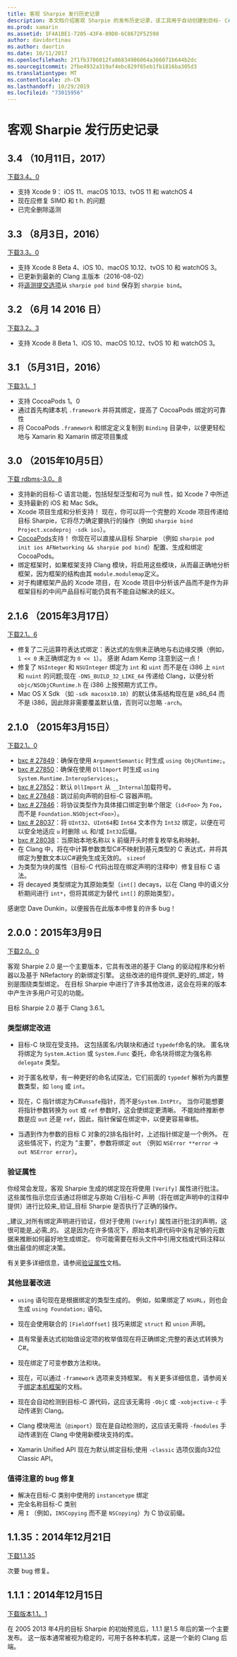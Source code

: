 ```yaml
---
title: 客观 Sharpie 发行历史记录
description: 本文档介绍客观 Sharpie 的发布历史记录，该工具用于自动创建到目标- C# C 代码的绑定。
ms.prod: xamarin
ms.assetid: 1F4A1BE1-7205-43F4-89D0-6C8672F52598
author: davidortinau
ms.author: daortin
ms.date: 10/11/2017
ms.openlocfilehash: 2f1fb3706012fa86834986064a366071b644b2dc
ms.sourcegitcommit: 2fbe4932a319af4ebc829f65eb1fb1816ba305d3
ms.translationtype: MT
ms.contentlocale: zh-CN
ms.lasthandoff: 10/29/2019
ms.locfileid: "73015956"
---
```

# <a name="objective-sharpie-release-history"></a>客观 Sharpie 发行历史记录

## <a name="34-october-11-2017"></a>3.4 （10月11日，2017）

[下载3.4。0](https://dl.xamarin.com/objective-sharpie/ObjectiveSharpie-3.4.0.pkg)

* 支持 Xcode 9： iOS 11、macOS 10.13、tvOS 11 和 watchOS 4
* 现在应修复 SIMD 和 t h. 的问题
* 已完全删除遥测

## <a name="33-august-3-2016"></a>3.3 （8月3日，2016）

[下载3.3。0](https://download.xamarin.com/objective-sharpie/ObjectiveSharpie-3.3.0.pkg)

* 支持 Xcode 8 Beta 4、iOS 10、macOS 10.12、tvOS 10 和 watchOS 3。
* 已更新到最新的 Clang 主版本（2016-08-02）
* 将[遥测提交选项](https://twitter.com/Symbiatch/status/760373403878559744)从 `sharpie pod bind` 保存到 `sharpie bind`。

## <a name="32-june-14-2016"></a>3.2 （6月 14 2016 日）

[下载3.2。3](https://download.xamarin.com/objective-sharpie/ObjectiveSharpie-3.2.3.pkg)

* 支持 Xcode 8 Beta 1、iOS 10、macOS 10.12、tvOS 10 和 watchOS 3。

## <a name="31-may-31-2016"></a>3.1 （5月31日，2016）

[下载3.1。1](https://download.xamarin.com/objective-sharpie/ObjectiveSharpie-3.1.1.pkg)

* 支持 CocoaPods 1。0
* 通过首先构建本机 `.framework` 并将其绑定，提高了 CocoaPods 绑定的可靠性
* 将 CocoaPods `.framework` 和绑定定义复制到 `Binding` 目录中，以便更轻松地与 Xamarin 和 Xamarin 绑定项目集成

## <a name="30-october-5-2015"></a>3.0 （2015年10月5日）

[下载 rdbms-3.0。8](https://download.xamarin.com/objective-sharpie/ObjectiveSharpie-3.0.8.pkg)

* 支持新的目标-C 语言功能，包括轻型泛型和可为 null 性，如 Xcode 7 中所述
* 支持最新的 iOS 和 Mac Sdk。
* Xcode 项目生成和分析支持！ 现在，你可以将一个完整的 Xcode 项目传递给目标 Sharpie，它将尽力确定要执行的操作（例如 `sharpie bind Project.xcodeproj -sdk ios`）。
* [CocoaPods](https://cocoapods.org)支持！ 你现在可以直接从目标 Sharpie （例如 `sharpie pod init ios AFNetworking && sharpie pod bind`）配置、生成和绑定 CocoaPods。
* 绑定框架时，如果框架支持 Clang 模块，将启用这些模块，从而最正确地分析框架，因为框架的结构由其 `module.modulemap`定义。
* 对于构建框架产品的 Xcode 项目，在 Xcode 项目中分析该产品而不是作为非框架目标的中间产品目标可能仍具有不能自动解决的歧义。

## <a name="216-march-17-2015"></a>2.1.6 （2015年3月17日）

[下载2.1。6](https://download.xamarin.com/objective-sharpie/ObjectiveSharpie-2.1.6.pkg)

* 修复了二元运算符表达式绑定：表达式的左侧未正确地与右边缘交换（例如，`1 << 0` 未正确绑定为 `0 << 1`）。 感谢 Adam Kemp 注意到这一点！
* 修复了 `NSInteger` 和 `NSUInteger` 绑定为 `int` 和 `uint` 而不是在 i386 上 `nint` 和 `nuint` 的问题;现在 `-DNS_BUILD_32_LIKE_64` 传递给 Clang，以便分析 `objc/NSObjCRuntime.h` 在 i386 上按预期方式工作。
* Mac OS X Sdk （如 `-sdk macosx10.10`）的默认体系结构现在是 x86_64 而不是 i386，因此除非需要覆盖默认值，否则可以忽略 `-arch`。

## <a name="210-march-15-2015"></a>2.1.0 （2015年3月15日）

[下载2.1。0](https://download.xamarin.com/objective-sharpie/ObjectiveSharpie-2.1.0.pkg)

* [bxc # 27849](https://bugzilla.xamarin.com/show_bug.cgi?id=27849)：确保在使用 `ArgumentSemantic` 时生成 `using ObjCRuntime;`。
* [bxc # 27850](https://bugzilla.xamarin.com/show_bug.cgi?id=27850)：确保在使用 `DllImport` 时生成 `using System.Runtime.InteropServices;`。
* [bxc # 27852](https://bugzilla.xamarin.com/show_bug.cgi?id=27852)：默认 `DllImport` 从 `__Internal`加载符号。
* [bxc # 27848](https://bugzilla.xamarin.com/show_bug.cgi?id=27848)：跳过前向声明的目标-C 容器声明。
* [bxc # 27846](https://bugzilla.xamarin.com/show_bug.cgi?id=27846)：将协议类型作为具体接口绑定到单个限定（`id<Foo>` 为 `Foo`，而不是 `Foundation.NSObject<Foo>`）。
* [bxc # 28037](https://bugzilla.xamarin.com/show_bug.cgi?id=28037)：将 `UInt32`、`UInt64`和 `Int64` 文本作为 `Int32` 绑定，以便在可以安全地适应 `u` 时删除 `uL` 和/或 `Int32`后缀。
* [bxc # 28038](https://bugzilla.xamarin.com/show_bug.cgi?id=28038)：当原始本地名称以 `k` 前缀开头时修复枚举名称映射。
* 在 Clang 中，将在中计算参数类型C#不映射到基元类型的 C 表达式，并将其绑定为整数文本以C#避免生成无效的。 `sizeof`
* 为类型为块的属性（目标-C 代码出现在绑定声明的注释中）修复目标 C 语法。
* 将 decayed 类型绑定为其原始类型（`int[]` decays，以在 Clang 中的语义分析期间进行 `int*`，但将其绑定为替代 `int[]` 的原始类型）。

感谢您 Dave Dunkin，以便报告在此版本中修复的许多 bug！

## <a name="200-march-9-2015"></a>2.0.0：2015年3月9日

[下载2.0。0](https://download.xamarin.com/objective-sharpie/ObjectiveSharpie-2.0.0.pkg)

客观 Sharpie 2.0 是一个主要版本，它具有改进的基于 Clang 的驱动程序和分析器以及基于 NRefactory 的新绑定引擎。 这些改进的组件提供_更好的_绑定，特别是围绕类型绑定。 在目标 Sharpie 中进行了许多其他改进，这会在将来的版本中产生许多用户可见的功能。

目标 Sharpie 2.0 基于 Clang 3.6.1。

### <a name="type-binding-improvements"></a>类型绑定改进

* 目标-C 块现在受支持。 这包括匿名/内联块和通过 `typedef`命名的块。 匿名块将绑定为 `System.Action` 或 `System.Func` 委托，命名块将绑定为强名称 `delegate` 类型。

* 对于匿名枚举，有一种更好的命名试探法，它们前面的 `typedef` 解析为内置整数类型，如 `long` 或 `int`。

* 现在，C 指针绑定为C#`unsafe`指针，而不是`System.IntPtr`。 当你可能想要将指针参数转换为 `out` 或 `ref` 参数时，这会使绑定更清晰。 不能始终推断参数是应 `out` 还是 `ref`，因此，指针保留在绑定中，以便更容易审核。

* 当遇到作为参数的目标 C 对象的2排名指针时，上述指针绑定是一个例外。 在这些情况下，约定为 "主要"，参数将绑定 `out` （例如 `NSError **error` → `out NSError error`）。

### <a name="verify-attribute"></a>验证属性

你经常会发现，客观 Sharpie 生成的绑定现在将使用 `[Verify]` 属性进行批注。 这些属性指示您应该通过将绑定与原始 C/目标-C 声明（将在绑定声明中的注释中提供）进行比较来_验证_目标 Sharpie 是否执行了正确的操作。

_建议_对所有绑定声明进行验证，但对于使用 `[Verify]` 属性进行批注的声明，这很可能是_必需_的。 这是因为在许多情况下，原始本机源代码中没有足够的元数据来推断如何最好地生成绑定。 你可能需要在标头文件中引用文档或代码注释以做出最佳的绑定决策。

有关更多详细信息，请参阅[验证属性](~/cross-platform/macios/binding/objective-sharpie/platform/verify.md)文档。

### <a name="other-notable-improvements"></a>其他显著改进

* `using` 语句现在是根据绑定的类型生成的。 例如，如果绑定了 `NSURL`，则也会生成 `using Foundation;` 语句。

* 现在会使用联合的 `[FieldOffset]` 技巧来绑定 `struct` 和 `union` 声明。

* 具有常量表达式初始值设定项的枚举值现在将正确绑定;完整的表达式转换为C#。

* 现在绑定了可变参数方法和块。

* 现在，可以通过 `-framework` 选项来支持框架。 有关更多详细信息，请参阅关于[绑定本机框架](~/cross-platform/macios/binding/objective-sharpie/index.md)的文档。

* 现在会自动检测到目标-C 源代码，这应该无需将 `-ObjC` 或 `-xobjective-c` 手动传递到 Clang。

* Clang 模块用法（`@import`）现在是自动检测的，这应该无需将 `-fmodules` 手动传递到在 Clang 中使用新模块支持的库。

* Xamarin Unified API 现在为默认绑定目标;使用 `-classic` 选项仅面向32位 Classic API。

### <a name="notable-bug-fixes"></a>值得注意的 bug 修复

* 解决在目标-C 类别中使用的 `instancetype` 绑定
* 完全名称目标-C 类别
* 用 `I` （例如，`INSCopying` 而不是 `NSCopying`）为 C 协议前缀。

## <a name="1135-december-21-2014"></a>1.1.35：2014年12月21日

[下载1.1.35](https://download.xamarin.com/objective-sharpie/ObjectiveSharpie-1.1.35.pkg)

次要 bug 修复。

## <a name="111-december-15-2014"></a>1.1.1：2014年12月15日

[下载版本1.1。1](https://download.xamarin.com/objective-sharpie/ObjectiveSharpie-1.1.1.pkg)

在 2005 2013 年4月的目标 Sharpie 的初始预览后，1.1.1 是1.5 年后的第一个主要发布。 这一版本通常被视为稳定的，可用于各种本机库，这是一个新的 Clang 后端。
